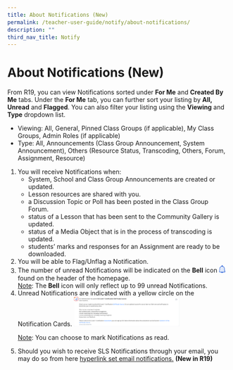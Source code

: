 ```yaml
---
title: About Notifications (New)
permalink: /teacher-user-guide/notify/about-notifications/
description: ""
third_nav_title: Notify
---
```

<h1>About Notifications (New)</h1>

<p>From R19, you can view Notifications sorted under <strong>For Me</strong> and <strong>Created By Me</strong> tabs. Under the <strong>For Me</strong> tab, you can further sort your listing by <strong>All, Unread</strong> and <strong>Flagged</strong>. You can also filter your listing using the <strong>Viewing</strong> and <strong>Type</strong> dropdown list.</p>

<ul>
<li>Viewing: All, General, Pinned Class Groups (if applicable), My Class Groups, Admin Roles (if applicable)</li>
<li>Type: All, Announcements (Class Group Announcement, System Announcement), Others (Resource Status, Transcoding, Others, Forum, Assignment, Resource)</li>
</ul>

<ol>
<li>You will receive Notifications when:
    <ul>
        <li>System, School and Class Group Announcements are created or updated.</li>
        <li>Lesson resources are shared with you.</li>
        <li>a Discussion Topic or Poll has been posted in the Class Group Forum.</li>
        <li>status of a Lesson that has been sent to the Community Gallery is updated.</li>
        <li>status of a Media Object that is in the process of transcoding is updated.</li>
        <li>students’ marks and responses for an Assignment are ready to be downloaded.</li>
    </ul>
</li>
<li>You will be able to Flag/Unflag a Notification.</li>
<li>The number of unread Notifications will be indicated on the <strong>Bell</strong> icon <img style="width:1rem; display: inline;" src="/images/Icons/Bell.svg"> found on the header of the homepage.
<br><u>Note</u>: The <strong>Bell</strong> icon will only reflect up to 99 unread Notifications.</li>
<li>Unread Notifications are indicated with a yellow circle on the Notification Cards. <img style="width: 50%;" src="/images/2Teacher/N-New.png"></li>

<p><u>Note</u>: You can choose to mark Notifications as read.</p>

<li>Should you wish to receive SLS Notifications through your email, you may do so from here <a href="set email notifications.">hyperlink set email notifications.</a> <strong>(New in R19)</strong></li>
</ol>
